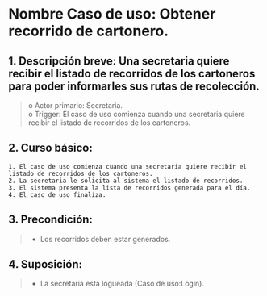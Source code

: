 # Nombre Caso de uso: Obtener recorrido de cartonero.                                                                                                         
## 1. Descripción breve: Una secretaria quiere recibir el listado de recorridos de los cartoneros para poder informarles sus rutas de recolección.                                                                                                               
>o Actor primario: Secretaria.                                                                                                                                                                                  
>o Trigger: El caso de uso comienza cuando una secretaria quiere recibir el listado de recorridos de los cartoneros.                                                                                                                                                                
## 2. Curso básico:                                                                                                                                                                                                         
    1. El caso de uso comienza cuando una secretaria quiere recibir el listado de recorridos de los cartoneros.
    2. La secretaria le solicita al sistema el listado de recorridos.
    3. El sistema presenta la lista de recorridos generada para el día.
    4. El caso de uso finaliza.

## 3. Precondición: 
>- Los recorridos deben estar generados.                                                                                                                                                                                                   
## 4. Suposición: 
>- La secretaria está logueada (Caso de uso:Login).
